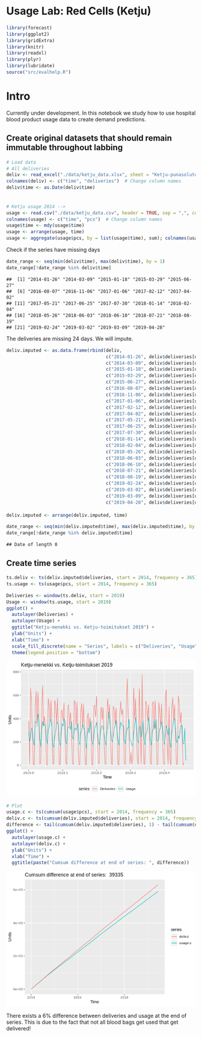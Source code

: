 Usage Lab: Red Cells (Ketju)
================

``` r
library(forecast)
library(ggplot2)
library(gridExtra)
library(knitr)
library(readxl)
library(plyr)
library(lubridate)
source("src/evalhelp.R")
```

# Intro

Currently under development. In this notebook we study how to use
hospital blood product usage data to create demand
predictions.

## Create original datasets that should remain immutable throughout labbing

``` r
# Load data
# All deliveries
deliv <- read_excel("./data/ketju_data.xlsx", sheet = "Ketju-punasolutoimitukset 2014-")[, c('Päivämäärä', 'Toimitukset')]
colnames(deliv) <- c("time", "deliveries")  # Change column names
deliv$time <- as.Date(deliv$time)


# Ketju usage 2014 -->
usage <- read.csv("./data/ketju_data.csv", header = TRUE, sep = ",", colClasses=c("NULL", "NULL", "NULL", "NULL", "NULL", "NULL", "NULL", "NULL", NA, "NULL", NA))
colnames(usage) <- c("time", "pcs")  # Change column names
usage$time <- mdy(usage$time)
usage <- arrange(usage, time)
usage <- aggregate(usage$pcs, by = list(usage$time), sum); colnames(usage) <- c("time", "pcs")
```

Check if the series have missing days

``` r
date_range <- seq(min(deliv$time), max(deliv$time), by = 1)
date_range[!date_range %in% deliv$time]
```

    ##  [1] "2014-01-26" "2014-03-09" "2015-01-18" "2015-03-29" "2015-06-27"
    ##  [6] "2016-08-07" "2016-11-06" "2017-01-06" "2017-02-12" "2017-04-02"
    ## [11] "2017-05-21" "2017-06-25" "2017-07-30" "2018-01-14" "2018-02-04"
    ## [16] "2018-05-26" "2018-06-03" "2018-06-10" "2018-07-21" "2018-08-19"
    ## [21] "2019-02-24" "2019-03-02" "2019-03-09" "2019-04-28"

The deliveries are missing 24 days. We will impute.

``` r
deliv.imputed <- as.data.frame(rbind(deliv,
                                     c("2014-01-26", deliv$deliveries[deliv$time == "2014-01-19"]),
                                     c("2014-03-09", deliv$deliveries[deliv$time == "2014-03-02"]),
                                     c("2015-01-18", deliv$deliveries[deliv$time == "2015-01-11"]),
                                     c("2015-03-29", deliv$deliveries[deliv$time == "2015-03-22"]),
                                     c("2015-06-27", deliv$deliveries[deliv$time == "2015-06-20"]),
                                     c("2016-08-07", deliv$deliveries[deliv$time == "2016-07-31"]),
                                     c("2016-11-06", deliv$deliveries[deliv$time == "2016-10-30"]),
                                     c("2017-01-06", deliv$deliveries[deliv$time == "2016-12-30"]),
                                     c("2017-02-12", deliv$deliveries[deliv$time == "2017-02-05"]),
                                     c("2017-04-02", deliv$deliveries[deliv$time == "2017-03-26"]),
                                     c("2017-05-21", deliv$deliveries[deliv$time == "2017-05-14"]),
                                     c("2017-06-25", deliv$deliveries[deliv$time == "2017-06-18"]),
                                     c("2017-07-30", deliv$deliveries[deliv$time == "2017-07-23"]),
                                     c("2018-01-14", deliv$deliveries[deliv$time == "2018-01-07"]),
                                     c("2018-02-04", deliv$deliveries[deliv$time == "2018-01-28"]),
                                     c("2018-05-26", deliv$deliveries[deliv$time == "2018-05-19"]),
                                     c("2018-06-03", deliv$deliveries[deliv$time == "2018-05-27"]),
                                     c("2018-06-10", deliv$deliveries[deliv$time == "2018-06-04"]),
                                     c("2018-07-21", deliv$deliveries[deliv$time == "2018-07-14"]),
                                     c("2018-08-19", deliv$deliveries[deliv$time == "2018-08-12"]),
                                     c("2019-02-24", deliv$deliveries[deliv$time == "2019-02-17"]),
                                     c("2019-03-02", deliv$deliveries[deliv$time == "2019-02-23"]),
                                     c("2019-03-09", deliv$deliveries[deliv$time == "2019-03-03"]),
                                     c("2019-04-28", deliv$deliveries[deliv$time == "2019-04-21"]))); colnames(deliv.imputed) <- c("time", "deliveries")

deliv.imputed <- arrange(deliv.imputed, time)
```

``` r
date_range <- seq(min(deliv.imputed$time), max(deliv.imputed$time), by = 1)
date_range[!date_range %in% deliv.imputed$time]
```

    ## Date of length 0

## Create time series

``` r
ts.deliv <- ts(deliv.imputed$deliveries, start = 2014, frequency = 365)
ts.usage <- ts(usage$pcs, start = 2014, frequency = 365)
```

``` r
Deliveries <- window(ts.deliv, start = 2019)
Usage <- window(ts.usage, start = 2019)
ggplot() + 
  autolayer(Deliveries) + 
  autolayer(Usage) + 
  ggtitle("Ketju-menekki vs. Ketju-toimitukset 2019") +
  ylab("Units") +
  xlab("Time") +
  scale_fill_discrete(name = "Series", labels = c("Deliveries", "Usage")) +
  theme(legend.position = "bottom")
```

![](ketju_usage_lab_files/figure-gfm/unnamed-chunk-6-1.png)<!-- -->

``` r
# Plot
usage.c <- ts(cumsum(usage$pcs), start = 2014, frequency = 365)
deliv.c <- ts(cumsum(deliv.imputed$deliveries), start = 2014, frequency = 365)
difference <- tail(cumsum(deliv.imputed$deliveries), 1) - tail(cumsum(usage$pcs), 1)
ggplot() + 
  autolayer(usage.c) + 
  autolayer(deliv.c) + 
  ylab("Units") +
  xlab("Time") +
  ggtitle(paste("Cumsum difference at end of series: ", difference))
```

![](ketju_usage_lab_files/figure-gfm/unnamed-chunk-7-1.png)<!-- -->

There exists a 6% difference between deliveries and usage at the end of
series. This is due to the fact that not all blood bags get used that
get delivered\!
